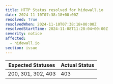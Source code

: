 ```yaml
---
title: HTTP Status resolved for hidewall.io
date: 2024-11-10T07:38:18+00:00Z
resolved: True
resolvedWhen: 2024-11-10T07:38:18+00:00Z
resolvedStartTime: 2024-11-08T11:28:04+00:00Z
severity: notice
affected:
  - hidewall.io
section: issue
---
```


| Expected Statuses | Actual Status  |
|-------------------|----------------|
| 200, 301, 302, 403 | 403 |
